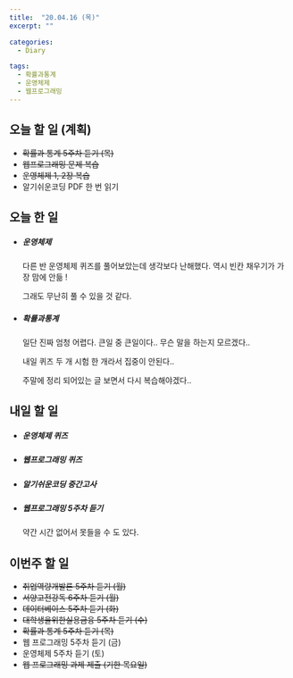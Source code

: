 ```yaml
---
title:  "20.04.16 (목)"
excerpt: ""

categories:
  - Diary

tags:
  - 확률과통계
  - 운영체제
  - 웹프로그래밍
---
```


## 오늘 할 일 (계획)

- ~~확률과 통계 5주차 듣기 (목)~~
- ~~웹프로그래밍 문제 복습~~
- ~~운영체제 1, 2장 복습~~
- 알기쉬운코딩 PDF 한 번 읽기

## 오늘 한 일

- ##### 운영체제

  다른 반 운영체제 퀴즈를 풀어보았는데 생각보다 난해했다. 역시 빈칸 채우기가 가장 맘에 안듦 !

  그래도 무난히 풀 수 있을 것 같다.
  
- ##### 확률과통계

  일단 진짜 엄청 어렵다. 큰일 중 큰일이다.. 무슨 말을 하는지 모르겠다..

  내일 퀴즈 두 개 시험 한 개라서 집중이 안된다..

  주말에 정리 되어있는 글 보면서 다시 복습해야겠다..


## 내일 할 일

- ##### 운영체제 퀴즈

- ##### 웹프로그래밍 퀴즈

- ##### 알기쉬운코딩 중간고사

- ##### 웹프로그래밍 5주차 듣기

  약간 시간 없어서 못들을 수 도 있다.

## 이번주 할 일

- ~~취업역량개발론 5주차 듣기 (월)~~
- ~~서양고전강독 6주차 듣기 (월)~~
- ~~데이터베이스 5주차 듣기 (화)~~
- ~~대학생을위한실용금융 5주차 듣기 (수)~~
- ~~확률과 통계 5주차 듣기 (목)~~
- 웹 프로그래밍 5주차 듣기 (금)
- 운영체제 5주차 듣기 (토)
- ~~웹 프로그래밍 과제 제출 (기한 목요일)~~